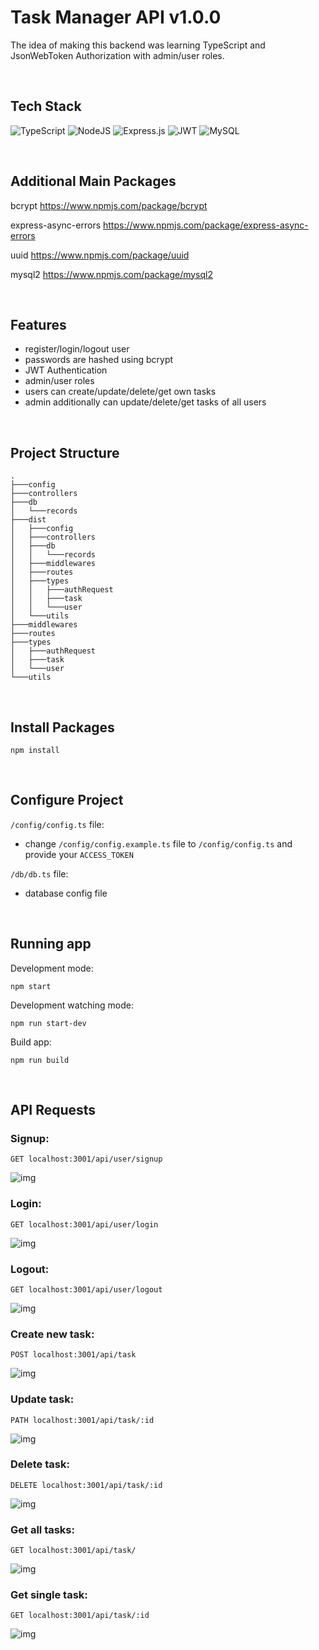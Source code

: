 # Task Manager API v1.0.0

The idea of making this backend was learning TypeScript and JsonWebToken Authorization with admin/user roles.

<br>

## Tech Stack

![TypeScript](https://img.shields.io/badge/typescript-%23007ACC.svg?style=for-the-badge&logo=typescript&logoColor=white)
![NodeJS](https://img.shields.io/badge/node.js-6DA55F?style=for-the-badge&logo=node.js&logoColor=white)
![Express.js](https://img.shields.io/badge/express.js-%23404d59.svg?style=for-the-badge&logo=express&logoColor=%2361DAFB)
![JWT](https://img.shields.io/badge/JWT-black?style=for-the-badge&logo=JSON%20web%20tokens)
![MySQL](https://img.shields.io/badge/mysql-%2300f.svg?style=for-the-badge&logo=mysql&logoColor=white)

<br>

## Additional Main Packages

bcrypt
https://www.npmjs.com/package/bcrypt

express-async-errors
https://www.npmjs.com/package/express-async-errors

uuid
https://www.npmjs.com/package/uuid

mysql2
https://www.npmjs.com/package/mysql2

<br>

## Features

- register/login/logout user
- passwords are hashed using bcrypt
- JWT Authentication
- admin/user roles
- users can create/update/delete/get own tasks
- admin additionally can update/delete/get tasks of all users

<br>

## Project Structure
    .
    ├───config
    ├───controllers
    ├───db
    │   └───records
    ├───dist
    │   ├───config
    │   ├───controllers
    │   ├───db
    │   │   └───records
    │   ├───middlewares
    │   ├───routes
    │   ├───types
    │   │   ├───authRequest
    │   │   ├───task
    │   │   └───user
    │   └───utils
    ├───middlewares
    ├───routes
    ├───types
    │   ├───authRequest
    │   ├───task
    │   └───user
    └───utils

<br>

## Install Packages

    npm install

<br>

## Configure Project

`/config/config.ts` file:

- change `/config/config.example.ts` file to `/config/config.ts` and provide your  `ACCESS_TOKEN`

`/db/db.ts` file:
- database config file

<br>

## Running app

Development mode:

    npm start

Development watching mode:

    npm run start-dev

Build app:

    npm run build

<br>

## API Requests

### Signup:

`GET localhost:3001/api/user/signup`

![img](/res/Code_JOMkF6LOV2.png)

### Login:

`GET localhost:3001/api/user/login`

![img](/res/Code_237ltlICVi.png)

### Logout:

`GET localhost:3001/api/user/logout`

![img](/res/Code_5tcXzZeryf.png)

### Create new task:

`POST localhost:3001/api/task`

![img](/res/Code_gKmkmnkWJ0.png)

### Update task:

`PATH localhost:3001/api/task/:id`

![img](/res/Code_HW02i1DpRI.png)

### Delete task:

`DELETE localhost:3001/api/task/:id`

![img](/res/Code_gL0jOD5OeP.png)

### Get all tasks:

`GET localhost:3001/api/task/`

![img](/res/Code_8L1r46JWPD.png)

### Get single task:

`GET localhost:3001/api/task/:id`

![img](/res/Code_mFrX9O6mRm.png)
